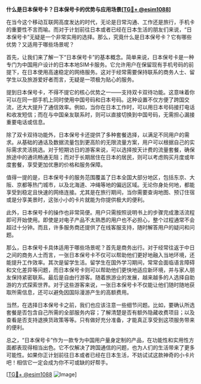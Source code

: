 **什么是日本保号卡？日本保号卡的优势与应用场景[[TG💪+ @esim1088](https://t.me/s/esim1088)]**

在当今这个移动互联网高度发达的时代，无论是日常沟通、工作还是旅行，手机卡的重要性不言而喻。而对于计划前往日本或者已经在日本生活的朋友们来说，“日本保号卡”无疑是一个非常实用的选择。那么，究竟什么是日本保号卡？它有哪些优势？又适用于哪些场景呢？

首先，让我们来了解一下“日本保号卡”的基本概念。简单来说，日本保号卡是一种专门为中国用户设计的日本本地SIM卡服务。它允许用户在保留现有手机号码的前提下，在日本使用高速稳定的网络服务。这对于经常需要保持联系的商务人士、留学生以及旅游爱好者而言，无疑是一项极为贴心的服务。

提到日本保号卡，不得不提它的核心优势之一——支持双卡双待功能。这意味着你可以在同一部手机上同时使用中国号码和日本号码。这种设置不仅方便了跨国交流，还大大提升了通信效率。例如，当你在日本工作时，可以用日本号码接打电话和收发短信；而在与中国亲友联系时，则可以直接切换到中国号码，无需担心漏接重要电话或信息。

除了双卡双待功能外，日本保号卡还提供了多种套餐选择，以满足不同用户的需求。从基础的通话及数据流量包到更高阶的无限流量方案，用户可以根据自己的实际需求灵活挑选。对于短期访日的游客来说，可以选择按天计费的流量套餐，确保旅途中的通讯畅通无阻；而对于长期居住在日本的居民，则可以考虑购买月度或年度套餐，享受更加优惠的价格和服务保障。

值得一提的是，日本保号卡的服务范围覆盖了日本全国大部分地区，包括东京、大阪、京都等热门城市，以及北海道、冲绳等地的偏远区域。无论你身处何地，都能享受到稳定且快速的网络连接。尤其是在旅行期间，当你需要查询地图、预订住宿或是分享美景时，这张小小的卡片就能为你提供极大的便利。

此外，日本保号卡的操作也非常简便。用户只需按照说明书上的步骤完成激活流程即可开始使用。即使是对电子产品不太熟悉的用户也不必担心，整个过程通常不会超过十分钟。而且，许多服务商还提供了在线客服支持，随时解答用户的疑问和问题。

那么，日本保号卡具体适用于哪些场景呢？首先是商务出行。对于经常往返于中日之间的商务人士而言，一张日本保号卡不仅可以帮助他们更好地融入当地环境，还能提升工作效率。其次是留学生活。留学生在国外学习期间，常常会面临语言障碍和文化差异等问题，而日本保号卡则可以帮助他们更快地适应新环境，并与家人朋友保持紧密联系。最后是自由行游客。随着旅游业的发展，越来越多的人选择自助游的方式探索世界。对于这些游客来说，一张日本保号卡不仅能让他们随时随地获取所需信息，还可以避免因国际漫游产生的高额费用。

当然，在选择日本保号卡之前，我们也应该注意一些细节问题。比如，要确认所选套餐是否包含自己所需的全部服务内容；了解清楚是否有额外隐藏收费项目；以及查看是否支持退换货政策等等。只有做好充分准备，才能真正享受到这项服务带来的便利。

总之，“日本保号卡”作为一款专为中国用户量身定制的产品，在功能性和实用性方面都表现得相当出色。它不仅解决了跨国通信的问题，也为人们的生活带来了更多可能性。如果你正计划前往日本或者已经在日本生活，不妨试试这款神奇的小卡片吧！相信它一定会成为你不可或缺的好帮手。

[[TG💪+ @esim1088](https://t.me/s/esim1088) ![Image](https://i.postimg.cc/4NQfJmqS/Snipaste-2025-05-13-00-14-12.png)]